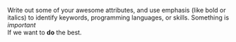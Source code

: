 Write out some of your awesome attributes, and use emphasis (like bold or italics) to identify keywords, programming languages, or skills. 
Something is *important*  
If we want to **do** the best.

